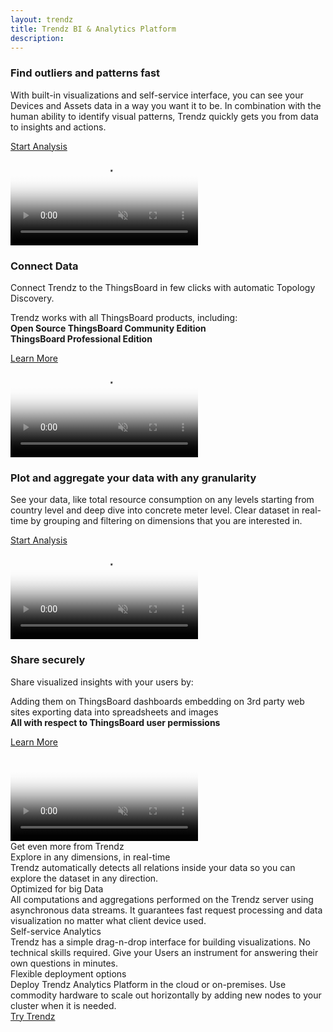 ```yaml
---
layout: trendz
title: Trendz BI & Analytics Platform
description: 
---
```


<section class="pe-features trendz-features">
    <div class="main-bg">
        <main>
            <div class="content">
                <h3 class="header"><span class="cBlue" >Find outliers and patterns fast</span></h3>
                <p>With built-in visualizations and self-service interface, you can see your Devices and Assets data in a way you want it to be. 
                        In combination with the human ability to identify visual patterns, Trendz quickly gets you from data to insights and actions.</p>
                <a href="/pricing/?active=trendz" class="button cBlue try-button">Start Analysis</a>           
            </div>
            <div class="image-block">
                <div class="image-wrapper">
                    <video poster="/images/trendz/preview/heatmap-preview.png" autoplay="" loop="" preload="auto" muted="">
                        <source src="https://tb-videos.s3-us-west-1.amazonaws.com/heatmap_v3.webm" type="video/webm">                
                    </video>
                </div>
            </div>
        </main>
    </div>
    <div class="main-bg">
        <main>
            <div class="content">
                <h3 class="header"><span class="cBlue">Connect Data</span></h3>
                <p>Connect Trendz to the ThingsBoard in few clicks with automatic Topology Discovery.</p>
                <p>
                    Trendz works with all ThingsBoard products, including:<br>
                    <b>Open Source ThingsBoard Community Edition</b><br>
                    <b>ThingsBoard Professional Edition</b>
                </p>
                <a href="/docs/trendz/" class="button cBlue try-button">Learn More</a>
            </div>
            <div class="image-block">
                <div class="image-wrapper">
                    <video poster="/images/trendz/preview/table-preview.png" autoplay="" loop="" preload="auto" muted="">
                        <source src="https://tb-videos.s3-us-west-1.amazonaws.com/table_v3.webm" type="video/webm">
                    </video>
                </div>
            </div>
        </main>
    </div>
    <div class="main-bg">
        <main>
            <div class="content">
                <h3 class="header"><span class="cBlue">Plot and aggregate your data with any granularity</span></h3>
                <p>
                    See your data, like total resource consumption on any levels starting from country level and deep dive into concrete meter level.
                    Clear dataset in real-time by grouping and filtering on dimensions that you are interested in.
                </p>
                <a href="/pricing/?active=trendz" class="button cBlue try-button">Start Analysis</a>
            </div>
            <div class="image-block">
                <div class="image-wrapper">
                    <video poster="/images/trendz/preview/corelation-preview.png" autoplay="" loop="" preload="auto" muted="">
                        <source src="https://tb-videos.s3-us-west-1.amazonaws.com/corelation_v3.webm" type="video/webm">
                    </video>
                </div>
            </div>
        </main>
    </div>
    <div class="main-bg">
        <main>
            <div class="content">
                <h3 class="header"><span class="cBlue">Share securely</span></h3>
                <p>
                    Share visualized insights with your users by:
                </p>
                <p>
                    Adding them on ThingsBoard dashboards
                    embedding on 3rd party web sites
                    exporting data into spreadsheets and images
                    <br>
                    <b>All with respect to ThingsBoard user permissions</b>
                </p>
                <a href="http://0.0.0.0:4000/docs/trendz/" class="button cBlue try-button">Learn More</a>
            </div>
            <div class="image-block">
                <div class="image-wrapper">
                    <video poster="/images/trendz/preview/dashboard-preview.png" autoplay="" loop="" preload="auto" muted="">
                    </video>
                </div>
            </div>
        </main>
    </div>
</section>

<div id="deployment-options"></div>

<div class="more-features">
    <div class="more-features__head">
        Get even more from Trendz
    </div>
    <div class="elements">
        <div class="more-features__element js-bounceLeft">
            <div class="more-features-elements__icon real-time"></div>
            <div class="more-features__separation-block">
                <div class="more-features-element__head">
                    Explore in any dimensions, in real-time
                </div>
                <div class="more-features__text">
                    Trendz automatically detects all relations inside your data so you can explore the dataset in any direction.
                </div>
            </div>
        </div>
        <div class="more-features__element js-bounceRight">
            <div class="more-features-elements__icon data"></div>
            <div class="more-features__separation-block">
                <div class="more-features-element__head">
                    Optimized for big Data
                </div>
                <div class="more-features__text">
                    All computations and aggregations performed on the Trendz server using asynchronous data streams. It guarantees fast request processing and data visualization no matter what client device used.
                </div>
            </div>
        </div>
        <div class="more-features__element js-bounceLeft">
            <div class="more-features-elements__icon analytics"></div>
            <div class="more-features__separation-block">
                <div class="more-features-element__head">
                    Self-service Analytics
                </div>
                <div class="more-features__text">
                    Trendz has a simple drag-n-drop interface for building visualizations. No technical skills required. Give your Users an instrument for answering their own questions in minutes.
                </div>
            </div>
        </div>
        <div class="more-features__element js-bounceRight">
            <div class="more-features-elements__icon deployment"></div>
            <div class="more-features__separation-block">
                <div class="more-features-element__head">
                    Flexible deployment options
                </div>
                <div class="more-features__text">
                    Deploy Trendz Analytics Platform in the cloud or on-premises. Use commodity hardware to scale out horizontally by adding new nodes to your cluster when it is needed.
                </div>
            </div>
        </div>
    </div>
</div>

<div class="try-button-block">
    <a href="/pricing/?active=trendz" class="button try-trendz">Try Trendz</a>
</div>

